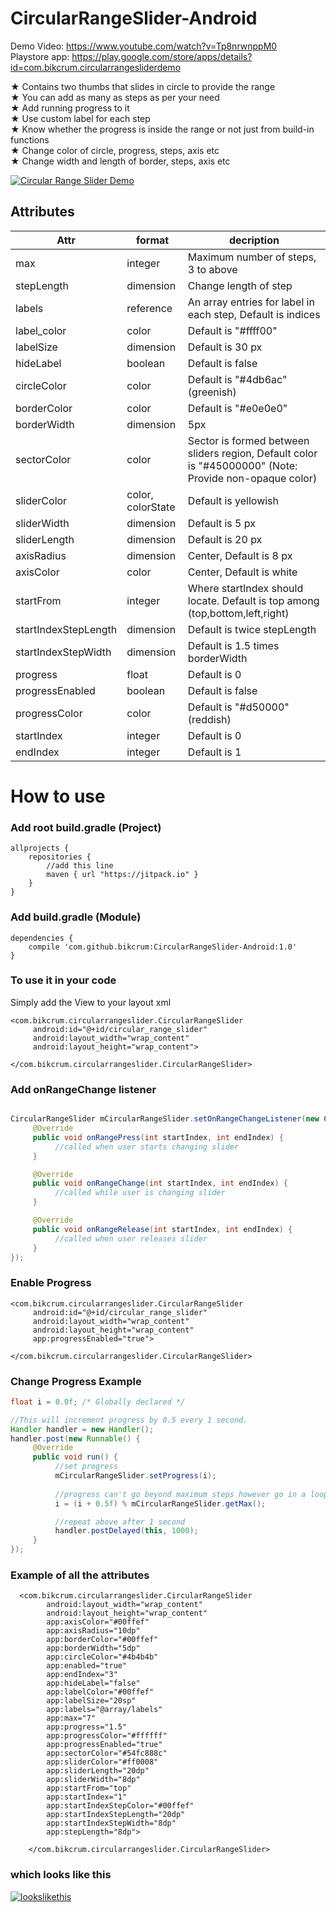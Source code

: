 # CircularRangeSlider-Android

Demo Video: https://www.youtube.com/watch?v=Tp8nrwnppM0 </br>
Playstore app: https://play.google.com/store/apps/details?id=com.bikcrum.circularrangesliderdemo

★ Contains two thumbs that slides in circle to provide the range</br>
★ You can add as many as steps as per your need</br>
★ Add running progress to it</br>
★ Use custom label for each step</br>
★ Know whether the progress is inside the range or not just from build-in functions</br>
★ Change color of circle, progress, steps, axis etc</br>
★ Change width and length of border, steps, axis etc</br>

<a href="https://thumbs.gfycat.com/PoisedSlimyHyracotherium-size_restricted"><img src="https://thumbs.gfycat.com/PoisedSlimyHyracotherium-size_restricted.gif" title="Circular Range Slider Demo"/></a>

## Attributes

| Attr  | format | decription |
| ------------- | ------------- | ------------- |
| max  | integer  | Maximum number of steps, 3 to above |
| stepLength  | dimension  | Change length of step  |
| labels  | reference  | An array entries for label in each step, Default is indices  |
| label_color  | color  | Default is "#ffff00" |
| labelSize  | dimension  | Default is 30 px |
| hideLabel  | boolean  | Default is false |
| circleColor  | color  | Default is "#4db6ac" (greenish) |
| borderColor  | color  | Default is "#e0e0e0"  |
| borderWidth | dimension  | 5px  |
| sectorColor  | color  | Sector is formed between sliders region, Default color is "#45000000" (Note: Provide non-opaque color)  |
| sliderColor  | color, colorState  | Default is yellowish |
| sliderWidth  | dimension  | Default is 5 px  |
|  sliderLength | dimension  | Default is 20 px |
|  axisRadius | dimension  | Center, Default is 8 px  |
|  axisColor | color  | Center, Default is white |
| startFrom  | integer  | Where startIndex should locate. Default is top among (top,bottom,left,right)  |
| startIndexStepLength | dimension  | Default is twice stepLength  |
| startIndexStepWidth  | dimension  | Default is 1.5 times borderWidth  |
| progress | float  | Default is 0  |
| progressEnabled  | boolean  | Default is false |
| progressColor  | color  | Default is "#d50000" (reddish)  |
| startIndex | integer  | Default is 0 |
| endIndex  | integer  | Default is 1 |

# How to use

### Add root build.gradle (Project)
```
allprojects {
    repositories {
        //add this line
        maven { url "https://jitpack.io" }
    }
}
```

### Add build.gradle (Module)
```
dependencies {
    compile 'com.github.bikcrum:CircularRangeSlider-Android:1.0'
}
```

### To use it in your code
Simply add the View to your layout xml

```
<com.bikcrum.circularrangeslider.CircularRangeSlider
     android:id="@+id/circular_range_slider"
     android:layout_width="wrap_content"
     android:layout_height="wrap_content">
        
</com.bikcrum.circularrangeslider.CircularRangeSlider>
```

### Add onRangeChange listener
```java

CircularRangeSlider mCircularRangeSlider.setOnRangeChangeListener(new CircularRangeSlider.OnRangeChangeListener() {
     @Override 
     public void onRangePress(int startIndex, int endIndex) {
          //called when user starts changing slider
     }

     @Override
     public void onRangeChange(int startIndex, int endIndex) {
          //called while user is changing slider
     }

     @Override
     public void onRangeRelease(int startIndex, int endIndex) {
          //called when user releases slider
     }
});
```
### Enable Progress
```
<com.bikcrum.circularrangeslider.CircularRangeSlider
     android:id="@+id/circular_range_slider"
     android:layout_width="wrap_content"
     android:layout_height="wrap_content"
     app:progressEnabled="true">
        
</com.bikcrum.circularrangeslider.CircularRangeSlider>
```
### Change Progress Example
```java
float i = 0.0f; /* Globally declared */

//This will increment progress by 0.5 every 1 second.
Handler handler = new Handler();
handler.post(new Runnable() {
     @Override
     public void run() {
          //set progress
          mCircularRangeSlider.setProgress(i);
               
          //progress can't go beyond maximum steps however go in a loop
          i = (i + 0.5f) % mCircularRangeSlider.getMax();

          //repeat above after 1 second
          handler.postDelayed(this, 1000);
     }
});
```

### Example of all the attributes

```
  <com.bikcrum.circularrangeslider.CircularRangeSlider
        android:layout_width="wrap_content"
        android:layout_height="wrap_content"
        app:axisColor="#00ffef"
        app:axisRadius="10dp"
        app:borderColor="#00ffef"
        app:borderWidth="5dp"
        app:circleColor="#4b4b4b"
        app:enabled="true"
        app:endIndex="3"
        app:hideLabel="false"
        app:labelColor="#00ffef"
        app:labelSize="20sp"
        app:labels="@array/labels"
        app:max="7"
        app:progress="1.5"
        app:progressColor="#ffffff"
        app:progressEnabled="true"
        app:sectorColor="#54fc888c"
        app:sliderColor="#ff0008"
        app:sliderLength="20dp"
        app:sliderWidth="8dp"
        app:startFrom="top"
        app:startIndex="1"
        app:startIndexStepColor="#00ffef"
        app:startIndexStepLength="20dp"
        app:startIndexStepWidth="8dp"
        app:stepLength="8dp">

    </com.bikcrum.circularrangeslider.CircularRangeSlider>
```
### which looks like this 
<a href="https://imgbb.com/"><img src="https://image.ibb.co/iVMJ2m/lookslikethis.png" alt="lookslikethis" border="0"></a>
